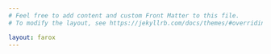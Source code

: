 ```yaml
---
# Feel free to add content and custom Front Matter to this file.
# To modify the layout, see https://jekyllrb.com/docs/themes/#overriding-theme-defaults

layout: farox
---
```

